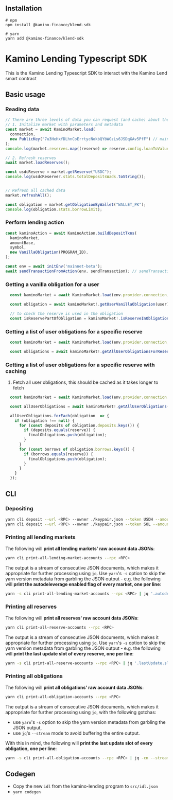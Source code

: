 ## Installation

```shell
# npm
npm install @kamino-finance/klend-sdk

# yarn
yarn add @kamino-finance/klend-sdk
```

# Kamino Lending Typescript SDK

This is the Kamino Lending Typescript SDK to interact with the Kamino Lend smart contract

## Basic usage

### Reading data

```typescript
// There are three levels of data you can request (and cache) about the lending market.
// 1. Initalize market with parameters and metadata
const market = await KaminoMarket.load(
  connection,
  new PublicKey("7u3HeHxYDLhnCoErrtycNokbQYbWGzLs6JSDqGAv5PfF") // main market address. Defaults to 'Main' market
);
console.log(market.reserves.map((reserve) => reserve.config.loanToValueRatio));

// 2. Refresh reserves
await market.loadReserves();

const usdcReserve = market.getReserve("USDC");
console.log(usdcReserve?.stats.totalDepositsWads.toString());


// Refresh all cached data
market.refreshAll();

const obligation = market.getObligationByWallet("WALLET_PK");
console.log(obligation.stats.borrowLimit);
```

### Perform lending action

```typescript
const kaminoAction = await KaminoAction.buildDepositTxns(
  kaminoMarket,
  amountBase,
  symbol,
  new VanillaObligation(PROGRAM_ID),
);

const env = await initEnv('mainnet-beta');
await sendTransactionFromAction(env, sendTransaction); // sendTransaction from wallet adapter or custom
```

### Getting a vanilla obligation for a user
```ts
  const kaminoMarket = await KaminoMarket.load(env.provider.connection, marketAddress, DEFAULT_RECENT_SLOT_DURATION_MS, programId);

  const obligation = await kaminoMarket!.getUserVanillaObligation(user);

  // to check the reserve is used in the obligation
  const isReservePartOfObligation = kaminoMarket!.isReserveInObligation(obligation, reserve);
```

### Getting a list of user obligations for a specific reserve 
```ts
  const kaminoMarket = await KaminoMarket.load(env.provider.connection, marketAddress, DEFAULT_RECENT_SLOT_DURATION_MS, programId);

  const obligations = await kaminoMarket!.getAllUserObligationsForReserve(user, reserve);
```

### Getting a list of user obligations for a specific reserve with caching
1. Fetch all user obligations, this should be cached as it takes longer to fetch
```ts
  const kaminoMarket = await KaminoMarket.load(env.provider.connection, marketAddress, DEFAULT_RECENT_SLOT_DURATION_MS, programId); 

  const allUserObligations = await kaminoMarket!.getAllUserObligations(user);
```

```ts 
  allUserObligations.forEach(obligation  => {
    if (obligation !== null) {
      for (const deposits of obligation.deposits.keys()) {
        if (deposits.equals(reserve)) {
          finalObligations.push(obligation);
        }
      }
      for (const borrows of obligation.borrows.keys()) {
        if (borrows.equals(reserve)) {
          finalObligations.push(obligation);
        }
      }
    }
  });
```

## CLI

### Depositing

```sh
yarn cli deposit --url <RPC> --owner ./keypair.json --token USDH --amount 10
yarn cli deposit --url <RPC> --owner ./keypair.json --token SOL --amount 10
```

### Printing all lending markets

The following will **print all lending markets' raw account data JSONs**:

```sh
yarn cli print-all-lending-market-accounts --rpc <RPC>
```

The output is a stream of consecutive JSON documents, which makes it appropriate for further processing using `jq`. Use
`yarn`'s `-s` option to skip the yarn version metadata from garbling the JSON output - e.g. the following will **print
the autodeleverage enabled flag of every market, one per line**:

```sh
yarn -s cli print-all-lending-market-accounts --rpc <RPC> | jq '.autodeleverageEnabled'
```

### Printing all reserves

The following will **print all reserves' raw account data JSONs**:

```sh
yarn cli print-all-reserve-accounts --rpc <RPC>
```

The output is a stream of consecutive JSON documents, which makes it appropriate for further processing using `jq`. Use
`yarn`'s `-s` option to skip the yarn version metadata from garbling the JSON output - e.g. the following will **print
the last update slot of every reserve, one per line**:

```sh
yarn -s cli print-all-reserve-accounts --rpc <RPC> | jq '.lastUpdate.slot'
```

### Printing all obligations

The following will **print all obligations' raw account data JSONs**:

```sh
yarn cli print-all-obligation-accounts --rpc <RPC>
```

The output is a stream of consecutive JSON documents, which makes it appropriate for further processing using `jq`, with
the following gotchas:
- use `yarn`'s `-s` option to skip the yarn version metadata from garbling the JSON output,
- use `jq`'s `--stream` mode to avoid buffering the entire output.

With this in mind, the following will **print the last update slot of every obligation, one per line**:

```sh
yarn -s cli print-all-obligation-accounts --rpc <RPC> | jq -cn --stream 'fromstream(1|truncate_stream(inputs)) | .lastUpdate.slot'
```

## Codegen
* Copy the new `idl` from the kamino-lending program to `src/idl.json`
* `yarn codegen`
